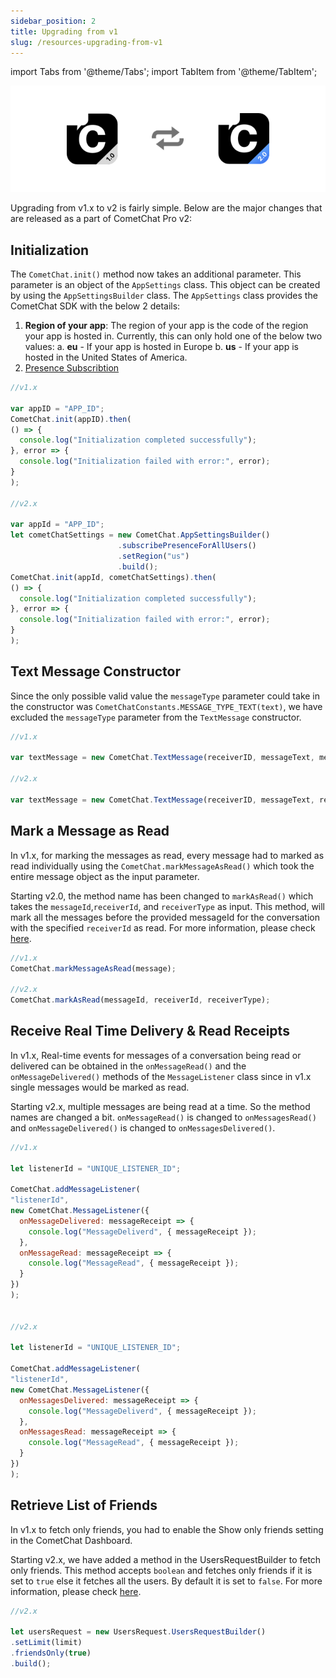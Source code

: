 ```yaml
---
sidebar_position: 2
title: Upgrading from v1
slug: /resources-upgrading-from-v1
---
```

import Tabs from '@theme/Tabs';
import TabItem from '@theme/TabItem';



![](./asset/1623199895.png)

Upgrading from v1.x to v2 is fairly simple. Below are the major changes that are released as a part of CometChat Pro v2:

## Initialization

The `CometChat.init()` method now takes an additional parameter. This parameter is an object of the `AppSettings` class. This object can be created by using the `AppSettingsBuilder` class. The `AppSettings` class provides the CometChat SDK with the below 2 details:

1. **Region of your app**: The region of your app is the code of the region your app is hosted in. Currently, this can only hold one of the below two values:
a. **eu** -  If your app is hosted in Europe
b. **us** - If your app is hosted in the United States of America.
2. [Presence Subscribtion](./user-presence)

<Tabs>
<TabItem value="Javascript" label="Javascript">

  ```javascript
//v1.x

var appID = "APP_ID";
CometChat.init(appID).then(
  () => {
    console.log("Initialization completed successfully");
  }, error => {
    console.log("Initialization failed with error:", error);
  }
);

//v2.x

var appId = "APP_ID";
let cometChatSettings = new CometChat.AppSettingsBuilder()
                          .subscribePresenceForAllUsers()
                          .setRegion("us")
                          .build();
CometChat.init(appId, cometChatSettings).then(
  () => {
    console.log("Initialization completed successfully");
  }, error => {
    console.log("Initialization failed with error:", error);
  }
);
  ```
</TabItem>
</Tabs>



## Text Message Constructor

Since the only possible valid value the `messageType` parameter could take in the constructor was `CometChatConstants.MESSAGE_TYPE_TEXT(text)`, we have excluded the `messageType` parameter from the `TextMessage` constructor.

<Tabs>
<TabItem value="Javascript" label="Javascript">

  ```javascript
//v1.x

var textMessage = new CometChat.TextMessage(receiverID, messageText, messageType, receiverType);

//v2.x

var textMessage = new CometChat.TextMessage(receiverID, messageText, receiverType);
  ```
</TabItem>
</Tabs>




## Mark a Message as Read

In v1.x, for marking the messages as read, every message had to marked as read individually using the `CometChat.markMessageAsRead()` which took the entire message object as the input parameter.

Starting v2.0, the method name has been changed to `markAsRead()` which takes the `messageId`,`receiverId`, and `receiverType` as input. This method, will mark all the messages before the provided messageId for the conversation with the specified `receiverId` as read. For more information, please check [here](./messaging-receipts#mark-messages-as-read).

<Tabs>
<TabItem value="Javascript" label="Javascript">

  ```javascript
//v1.x
CometChat.markMessageAsRead(message);

//v2.x
CometChat.markAsRead(messageId, receiverId, receiverType);
  ```
</TabItem>
</Tabs>

## Receive Real Time Delivery & Read Receipts

In v1.x, Real-time events for messages of a conversation being read or delivered can be obtained in the `onMessageRead()` and the `onMessageDelivered()` methods of the `MessageListener` class since in v1.x single messages would be marked as read.

Starting v2.x, multiple messages are being read at a time. So the method names are changed a bit. `onMessageRead()` is changed to `onMessagesRead()` and `onMessageDelivered()` is changed to `onMessagesDelivered()`.

<Tabs>
<TabItem value="Javascript" label="Javascript">

  ```javascript
//v1.x

let listenerId = "UNIQUE_LISTENER_ID";

CometChat.addMessageListener(
  "listenerId",
  new CometChat.MessageListener({
    onMessageDelivered: messageReceipt => {
      console.log("MessageDeliverd", { messageReceipt });
    },
    onMessageRead: messageReceipt => {
      console.log("MessageRead", { messageReceipt });
    }
  })
);


//v2.x

let listenerId = "UNIQUE_LISTENER_ID";

CometChat.addMessageListener(
  "listenerId",
  new CometChat.MessageListener({
    onMessagesDelivered: messageReceipt => {
      console.log("MessageDeliverd", { messageReceipt });
    },
    onMessagesRead: messageReceipt => {
      console.log("MessageRead", { messageReceipt });
    }
  })
);
  ```
</TabItem>
</Tabs>



## Retrieve List of Friends

In v1.x to fetch only friends, you had to enable the Show only friends setting in the CometChat Dashboard.

Starting v2.x, we have added a method in the UsersRequestBuilder to fetch only friends. This method accepts `boolean` and fetches only friends if it is set to `true` else it fetches all the users. By default it is set to `false`. For more information, please check [here](./users-retrieve-users#friends-only).

<Tabs>
<TabItem value="Javascript" label="Javascript">

  ```javascript
//v2.x

let usersRequest = new UsersRequest.UsersRequestBuilder()
  .setLimit(limit)
  .friendsOnly(true)
  .build();
  ```
</TabItem>
</Tabs>